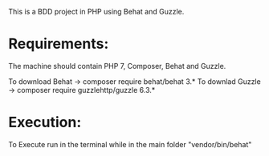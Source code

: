 This is a BDD project in PHP using Behat and Guzzle.

# Requirements:

The machine should contain PHP 7, Composer, Behat and Guzzle.

To download Behat -> composer require behat/behat 3.*
To downlad Guzzle -> composer require guzzlehttp/guzzle 6.3.*

# Execution:

To Execute run in the terminal while in the main folder "vendor/bin/behat"
